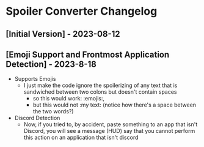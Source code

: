# Spoiler Converter Changelog

## [Initial Version] - 2023-08-12
## [Emoji Support and Frontmost Application Detection] - 2023-8-18
- Supports Emojis
    - I just make the code ignore the spoilerizing of any text that is sandwiched between two colons but doesn't contain spaces 
        - so this would work: :emojis:, 
        - but this would not :my text: (notice how there's a space between the two words?)
- Discord Detection
    - Now, if you tried to, by accident, paste something to an app that isn't Discord, you will see a message (HUD) say that you cannot perform this action on an application that isn't discord
